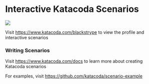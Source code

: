 # Interactive Katacoda Scenarios

[![](http://shields.katacoda.com/katacoda/blackstrype/count.svg)](https://www.katacoda.com/blackstrype "Get your profile on Katacoda.com")

Visit https://www.katacoda.com/blackstrype to view the profile and interactive scenarios

### Writing Scenarios
Visit https://www.katacoda.com/docs to learn more about creating Katacoda scenarios

For examples, visit https://github.com/katacoda/scenario-example
